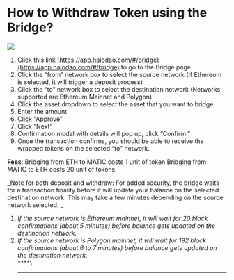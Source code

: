 # How to Withdraw Token using the Bridge?

![](<../../.gitbook/assets/CleanShot 2021-09-08 at 20.25.41.gif>)

1. Click this link [https://app.halodao.com/#/bridge](https://app.halodao.com/#/bridge) to go to the Bridge page
2. Click the “from” network box to select the source network (If Ethereum is selected, it will trigger a deposit process)
3. Click the “to” network box to select the destination network (Networks supported are Ethereum Mainnet and Polygon)
4. Click the asset dropdown to select the asset that you want to bridge
5. Enter the amount
6. Click “Approve”
7. Click “Next”&#x20;
8. Confirmation modal with details will pop up, click “Confirm.”
9. Once the transaction confirms, you should be able to receive the wrapped tokens on the selected “to” network. &#x20;

**Fees**: Bridging from ETH to MATIC costs 1 unit of token Bridging from MATIC to ETH costs 20 unit of tokens

_Note for both deposit and withdraw: For added security, the bridge waits for a transaction finality before it will update your balance on the selected destination network. This may take a few minutes depending on the source network selected. _

1. _If the source network is Ethereum mainnet, it will wait for 20 block confirmations (about 5 minutes) before balance gets updated on the destination network._
2. _If the source network is Polygon mainnet, it will wait for 192 block confirmations (about 6 to 7 minutes) before balance gets updated on the destination network._\
   ****\
   ****

